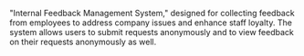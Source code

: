 "Internal Feedback Management System," designed for collecting feedback from employees to address company issues and enhance staff loyalty.
 The system allows users to submit requests anonymously and to view feedback on their requests anonymously as well.
